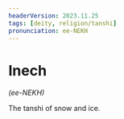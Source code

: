 ```yaml
---
headerVersion: 2023.11.25
tags: [deity, religion/tanshi]
pronunciation: ee-NEKH
---
```

# Inech
*(ee-NEKH)*

The tanshi of snow and ice.